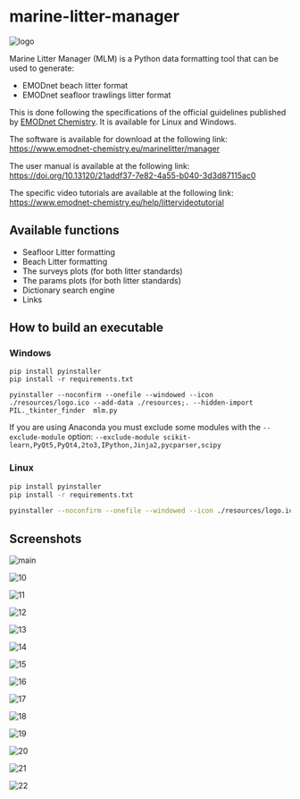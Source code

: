 # marine-litter-manager

![logo](https://user-images.githubusercontent.com/8235122/159733958-270b8390-8f27-4b66-b543-c9a8bb1c8e31.png)

Marine Litter Manager (MLM) is a Python data formatting tool that can be used to generate:

* EMODnet beach litter format
* EMODnet seafloor trawlings litter format

This is done following the specifications of the official guidelines published by [EMODnet Chemistry](https://www.emodnet-chemistry.eu/). It is available for Linux and Windows.

The software is available for download at the following link: https://www.emodnet-chemistry.eu/marinelitter/manager

The user manual is available at the following link: https://doi.org/10.13120/21addf37-7e82-4a55-b040-3d3d87115ac0

The specific video tutorials are available at the following link: https://www.emodnet-chemistry.eu/help/littervideotutorial

## Available functions
* Seafloor Litter formatting
* Beach Litter formatting
* The surveys plots (for both litter standards)
* The params plots (for both litter standards)
* Dictionary search engine
* Links

## How to build an executable
### Windows
```batch
pip install pyinstaller
pip install -r requirements.txt

pyinstaller --noconfirm --onefile --windowed --icon ./resources/logo.ico --add-data ./resources;. --hidden-import PIL._tkinter_finder  mlm.py
```
If you are using Anaconda you must exclude some modules with the `--exclude-module` option: `--exclude-module scikit-learn,PyQt5,PyQt4,2to3,IPython,Jinja2,pycparser,scipy`
### Linux
```bash
pip install pyinstaller
pip install -r requirements.txt

pyinstaller --noconfirm --onefile --windowed --icon ./resources/logo.ico --add-data ./resources:. --hidden-import PIL._tkinter_finder  mlm.py
```

## Screenshots

![main](https://user-images.githubusercontent.com/8235122/159734629-f884e917-d92a-42a5-a955-17ad0255bc97.png)

![10](https://user-images.githubusercontent.com/8235122/159734650-9ac89b69-9382-445a-bcf4-8116d1b63a61.png)

![11](https://user-images.githubusercontent.com/8235122/159734666-6fe0d3a4-ddcc-4fc4-b8e2-d459687c5c42.png)

![12](https://user-images.githubusercontent.com/8235122/159734688-8b3c9aeb-8991-4e6b-b8cf-487617dc5337.png)

![13](https://user-images.githubusercontent.com/8235122/159734701-459d13cd-7e43-4608-9bd8-8850d2db6a5b.png)

![14](https://user-images.githubusercontent.com/8235122/159734722-6df2b8ed-59a7-4749-8e83-56fe7ee44fe4.png)

![15](https://user-images.githubusercontent.com/8235122/159734734-8dd2b9ca-c079-4aff-bbdb-2a20b9ee7f64.png)

![16](https://user-images.githubusercontent.com/8235122/159734742-a71b70ae-4c12-4639-aac0-eaf2d53c523e.png)

![17](https://user-images.githubusercontent.com/8235122/159734753-f0dde669-ae63-4a51-99e8-465b6ee4d84c.png)

![18](https://user-images.githubusercontent.com/8235122/159734768-67761dac-04fe-49b4-a689-b55ddd226478.png)

![19](https://user-images.githubusercontent.com/8235122/159734784-6b86a121-aac6-4b51-9a58-a64c1da5f1e3.png)

![20](https://user-images.githubusercontent.com/8235122/159734799-fb8a0740-ad11-4ca5-8d15-838ffbbb97f0.png)

![21](https://user-images.githubusercontent.com/8235122/159734822-6d62988a-733f-462f-b307-6b3644ae9a78.png)

![22](https://user-images.githubusercontent.com/8235122/159734848-b378df4c-8f3c-47ee-ae84-62b11038d35d.png)

